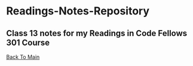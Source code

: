# Readings-Notes-Repository

## Class 13 notes for my Readings in Code Fellows 301 Course

[Back To Main](README.md)


### 